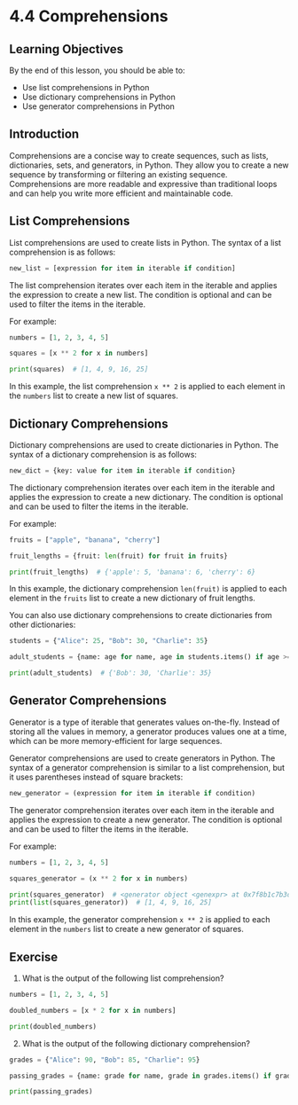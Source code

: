 # 4.4 Comprehensions

## Learning Objectives

By the end of this lesson, you should be able to:

- Use list comprehensions in Python
- Use dictionary comprehensions in Python
- Use generator comprehensions in Python

## Introduction

Comprehensions are a concise way to create sequences, such as lists, dictionaries, sets, and generators, in Python. They allow you to create a new sequence by transforming or filtering an existing sequence. Comprehensions are more readable and expressive than traditional loops and can help you write more efficient and maintainable code.

## List Comprehensions

List comprehensions are used to create lists in Python. The syntax of a list comprehension is as follows:

```python
new_list = [expression for item in iterable if condition]
```

The list comprehension iterates over each item in the iterable and applies the expression to create a new list. The condition is optional and can be used to filter the items in the iterable.

For example:

```python
numbers = [1, 2, 3, 4, 5]

squares = [x ** 2 for x in numbers]

print(squares)  # [1, 4, 9, 16, 25]
```

In this example, the list comprehension `x ** 2` is applied to each element in the `numbers` list to create a new list of squares.

## Dictionary Comprehensions

Dictionary comprehensions are used to create dictionaries in Python. The syntax of a dictionary comprehension is as follows:

```python
new_dict = {key: value for item in iterable if condition}
```

The dictionary comprehension iterates over each item in the iterable and applies the expression to create a new dictionary. The condition is optional and can be used to filter the items in the iterable.

For example:

```python
fruits = ["apple", "banana", "cherry"]

fruit_lengths = {fruit: len(fruit) for fruit in fruits}

print(fruit_lengths)  # {'apple': 5, 'banana': 6, 'cherry': 6}
```

In this example, the dictionary comprehension `len(fruit)` is applied to each element in the `fruits` list to create a new dictionary of fruit lengths.

You can also use dictionary comprehensions to create dictionaries from other dictionaries:

```python
students = {"Alice": 25, "Bob": 30, "Charlie": 35}

adult_students = {name: age for name, age in students.items() if age >= 30}

print(adult_students)  # {'Bob': 30, 'Charlie': 35}
```

## Generator Comprehensions

Generator is a type of iterable that generates values on-the-fly. Instead of storing all the values in memory, a generator produces values one at a time, which can be more memory-efficient for large sequences.

Generator comprehensions are used to create generators in Python. The syntax of a generator comprehension is similar to a list comprehension, but it uses parentheses instead of square brackets:

```python
new_generator = (expression for item in iterable if condition)
```

The generator comprehension iterates over each item in the iterable and applies the expression to create a new generator. The condition is optional and can be used to filter the items in the iterable.

For example:

```python
numbers = [1, 2, 3, 4, 5]

squares_generator = (x ** 2 for x in numbers)

print(squares_generator)  # <generator object <genexpr> at 0x7f8b1c7b3d60>
print(list(squares_generator))  # [1, 4, 9, 16, 25]
```

In this example, the generator comprehension `x ** 2` is applied to each element in the `numbers` list to create a new generator of squares.

## Exercise

1. What is the output of the following list comprehension?

```python
numbers = [1, 2, 3, 4, 5]

doubled_numbers = [x * 2 for x in numbers]

print(doubled_numbers)
```

2. What is the output of the following dictionary comprehension?

```python
grades = {"Alice": 90, "Bob": 85, "Charlie": 95}

passing_grades = {name: grade for name, grade in grades.items() if grade >= 90}

print(passing_grades)
```
